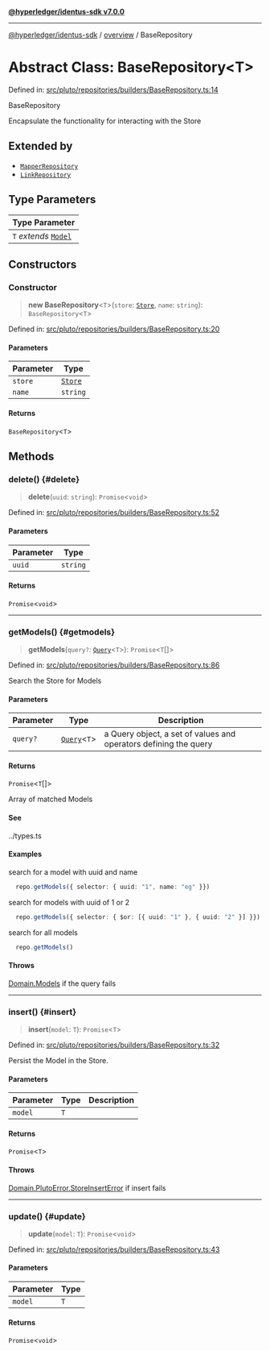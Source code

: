 [**@hyperledger/identus-sdk v7.0.0**](../../README.md)

***

[@hyperledger/identus-sdk](../../README.md) / [overview](../README.md) / BaseRepository

# Abstract Class: BaseRepository\<T\>

Defined in: [src/pluto/repositories/builders/BaseRepository.ts:14](https://github.com/hyperledger/identus-edge-agent-sdk-ts/blob/96423ee84b124a31ce63036d9d623d1cb73a13c2/src/pluto/repositories/builders/BaseRepository.ts#L14)

BaseRepository

Encapsulate the functionality for interacting with the Store

## Extended by

- [`MapperRepository`](MapperRepository.md)
- [`LinkRepository`](LinkRepository.md)

## Type Parameters

| Type Parameter |
| ------ |
| `T` *extends* [`Model`](../type-aliases/Model.md) |

## Constructors

### Constructor

> **new BaseRepository**\<`T`\>(`store`: [`Store`](../namespaces/Pluto/interfaces/Store.md), `name`: `string`): `BaseRepository`\<`T`\>

Defined in: [src/pluto/repositories/builders/BaseRepository.ts:20](https://github.com/hyperledger/identus-edge-agent-sdk-ts/blob/96423ee84b124a31ce63036d9d623d1cb73a13c2/src/pluto/repositories/builders/BaseRepository.ts#L20)

#### Parameters

| Parameter | Type |
| ------ | ------ |
| `store` | [`Store`](../namespaces/Pluto/interfaces/Store.md) |
| `name` | `string` |

#### Returns

`BaseRepository`\<`T`\>

## Methods

### delete() {#delete}

> **delete**(`uuid`: `string`): `Promise`\<`void`\>

Defined in: [src/pluto/repositories/builders/BaseRepository.ts:52](https://github.com/hyperledger/identus-edge-agent-sdk-ts/blob/96423ee84b124a31ce63036d9d623d1cb73a13c2/src/pluto/repositories/builders/BaseRepository.ts#L52)

#### Parameters

| Parameter | Type |
| ------ | ------ |
| `uuid` | `string` |

#### Returns

`Promise`\<`void`\>

***

### getModels() {#getmodels}

> **getModels**(`query?`: [`Query`](../type-aliases/Query.md)\<`T`\>): `Promise`\<`T`[]\>

Defined in: [src/pluto/repositories/builders/BaseRepository.ts:86](https://github.com/hyperledger/identus-edge-agent-sdk-ts/blob/96423ee84b124a31ce63036d9d623d1cb73a13c2/src/pluto/repositories/builders/BaseRepository.ts#L86)

Search the Store for Models

#### Parameters

| Parameter | Type | Description |
| ------ | ------ | ------ |
| `query?` | [`Query`](../type-aliases/Query.md)\<`T`\> | a Query object, a set of values and operators defining the query |

#### Returns

`Promise`\<`T`[]\>

Array of matched Models

#### See

../types.ts

#### Examples

search for a model with uuid and name
```ts
  repo.getModels({ selector: { uuid: "1", name: "eg" }})
```

search for models with uuid of 1 or 2
```ts
  repo.getModels({ selector: { $or: [{ uuid: "1" }, { uuid: "2" }] }})
```

search for all models
```ts
  repo.getModels()
```

#### Throws

[Domain.Models](../namespaces/Domain/namespaces/Models/README.md) if the query fails

***

### insert() {#insert}

> **insert**(`model`: `T`): `Promise`\<`T`\>

Defined in: [src/pluto/repositories/builders/BaseRepository.ts:32](https://github.com/hyperledger/identus-edge-agent-sdk-ts/blob/96423ee84b124a31ce63036d9d623d1cb73a13c2/src/pluto/repositories/builders/BaseRepository.ts#L32)

Persist the Model in the Store.

#### Parameters

| Parameter | Type | Description |
| ------ | ------ | ------ |
| `model` | `T` |  |

#### Returns

`Promise`\<`T`\>

#### Throws

[Domain.PlutoError.StoreInsertError](../namespaces/Domain/namespaces/PlutoError/classes/StoreInsertError.md) if insert fails

***

### update() {#update}

> **update**(`model`: `T`): `Promise`\<`void`\>

Defined in: [src/pluto/repositories/builders/BaseRepository.ts:43](https://github.com/hyperledger/identus-edge-agent-sdk-ts/blob/96423ee84b124a31ce63036d9d623d1cb73a13c2/src/pluto/repositories/builders/BaseRepository.ts#L43)

#### Parameters

| Parameter | Type |
| ------ | ------ |
| `model` | `T` |

#### Returns

`Promise`\<`void`\>
